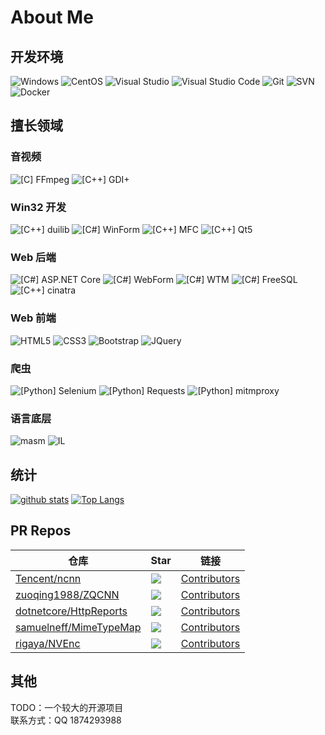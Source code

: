 # About Me

## 开发环境

![Windows](https://img.shields.io/badge/-Windows-0078D6?style=flat-square&logo=windows&logoColor=white)
![CentOS](https://img.shields.io/badge/-CentOS-262577?style=flat-square&logo=centos&logoColor=white)
![Visual Studio](https://img.shields.io/badge/-Visual_Studio-5C2D91?style=flat-square&logo=visual-studio&logoColor=white)
![Visual Studio Code](https://img.shields.io/badge/-Visual_Studio_Code-007ACC?style=flat-square&logo=visual-studio-code&logoColor=white)
![Git](https://img.shields.io/badge/-Git-F05032?style=flat-square&logo=git&logoColor=white)
![SVN](https://img.shields.io/badge/-SVN-7E9BC7?style=flat-square&logo=subversion&logoColor=white)
![Docker](https://img.shields.io/badge/-Docker-2496ed?style=flat-square&logo=Docker&logoColor=white)

## 擅长领域

### 音视频

![[C] FFmpeg](https://img.shields.io/badge/-FFmpeg-660033?style=flat-square&logo=c&logoColor=white)
![[C++] GDI+](https://img.shields.io/badge/-GDI+-660066?style=flat-square&logo=C%2b%2b&logoColor=white)

### Win32 开发

![[C++] duilib](https://img.shields.io/badge/-duilib-006633?style=flat-square&logo=C%2b%2b&logoColor=white)
![[C#] WinForm](https://img.shields.io/badge/-WinForm-006666?style=flat-square&logo=C-Sharp&logoColor=white)
![[C++] MFC](https://img.shields.io/badge/-MFC-006699?style=flat-square&logo=C%2b%2b&logoColor=white)
![[C++] Qt5](https://img.shields.io/badge/-Qt5-0066cc?style=flat-square&logo=C%2b%2b&logoColor=white)

### Web 后端

![[C#] ASP.NET Core](https://img.shields.io/badge/-ASP.NET_Core-333333?style=flat-square&logo=C-Sharp&logoColor=white)
![[C#] WebForm](https://img.shields.io/badge/-WebForm-333366?style=flat-square&logo=C-Sharp&logoColor=white)
![[C#] WTM](https://img.shields.io/badge/-WTM-333399?style=flat-square&logo=C-Sharp&logoColor=white)
![[C#] FreeSQL](https://img.shields.io/badge/-FreeSQL-3333cc?style=flat-square&logo=C-Sharp&logoColor=white)
![[C++] cinatra](https://img.shields.io/badge/-cinatra-3333ff?style=flat-square&logo=C%2b%2b&logoColor=white)

### Web 前端

![HTML5](https://img.shields.io/badge/-HTML5-E34F26?style=flat-square&logo=html5&logoColor=white)
![CSS3](https://img.shields.io/badge/-CSS3-1572B6?style=flat-square&logo=css3&logoColor=white)
![Bootstrap](https://img.shields.io/badge/-Bootstrap-563D7C?style=flat-square&logo=bootstrap&logoColor=white)
![JQuery](https://img.shields.io/badge/-JQuery-blue?style=flat-square&logo=jquery&logoColor=white)

### 爬虫

![[Python] Selenium](https://img.shields.io/badge/-Selenium-336600?style=flat-square&logo=Python&logoColor=white)
![[Python] Requests](https://img.shields.io/badge/-Requests-339900?style=flat-square&logo=Python&logoColor=white)
![[Python] mitmproxy](https://img.shields.io/badge/-mitmproxy-339933?style=flat-square&logo=Python&logoColor=white)

### 语言底层

![masm](https://img.shields.io/badge/-masm32-660055?style=flat-square&logo=windows&logoColor=white)
![IL](https://img.shields.io/badge/-IL-663388?style=flat-square&logo=.NET&logoColor=white)

## 统计

[![github stats](https://github-readme-stats.vercel.app/api?username=fawdlstty&hide=contribs&show_icons=true&count_private=true)](https://github.com/anuraghazra/github-readme-stats)
[![Top Langs](https://github-readme-stats.vercel.app/api/top-langs/?username=fawdlstty&layout=compact)](https://github.com/anuraghazra/github-readme-stats)

## PR Repos

| 仓库 | Star | 链接 |
| --- | --- | --- |
| [Tencent/ncnn](https://github.com/Tencent/ncnn) | ![](https://img.shields.io/github/stars/Tencent/ncnn.svg?style=flat-square) | [Contributors](https://github.com/Tencent/ncnn/graphs/contributors) |
| [zuoqing1988/ZQCNN](https://github.com/zuoqing1988/ZQCNN) | ![](https://img.shields.io/github/stars/zuoqing1988/ZQCNN.svg?style=flat-square) | [Contributors](https://github.com/zuoqing1988/ZQCNN/graphs/contributors) |
| [dotnetcore/HttpReports](https://github.com/dotnetcore/HttpReports) | ![](https://img.shields.io/github/stars/dotnetcore/HttpReports.svg?style=flat-square) | [Contributors](https://github.com/dotnetcore/HttpReports/graphs/contributors) |
| [samuelneff/MimeTypeMap](https://github.com/samuelneff/MimeTypeMap) | ![](https://img.shields.io/github/stars/samuelneff/MimeTypeMap.svg?style=flat-square) | [Contributors](https://github.com/samuelneff/MimeTypeMap/graphs/contributors) |
| [rigaya/NVEnc](https://github.com/rigaya/NVEnc) | ![](https://img.shields.io/github/stars/rigaya/NVEnc.svg?style=flat-square) | [Contributors](https://github.com/rigaya/NVEnc/graphs/contributors) |

## 其他

TODO：一个较大的开源项目  
联系方式：QQ 1874293988
